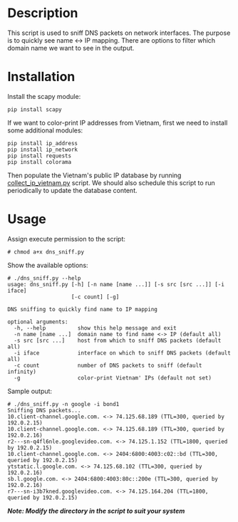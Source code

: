 # Description
This script is used to sniff DNS packets on network interfaces. The purpose is to quickly see name <-> IP mapping. There are options to filter which domain name we want to see in the output.

# Installation
Install the scapy module: 
```
pip install scapy
```

If we want to color-print IP addresses from Vietnam, first we need to install some additional modules:
```
pip install ip_address
pip install ip_network
pip install requests
pip install colorama
```
Then populate the Vietnam's public IP database by running [collect_ip_vietnam.py](https://github.com/hoangtnk/dns_sniff/blob/master/collect_ip_vietnam.py) script. We should also schedule this script to run periodically to update the database content.

# Usage
Assign execute permission to the script:
```
# chmod a+x dns_sniff.py
```

Show the available options:
```
# ./dns_sniff.py --help
usage: dns_sniff.py [-h] [-n name [name ...]] [-s src [src ...]] [-i iface]
                    [-c count] [-g]

DNS sniffing to quickly find name to IP mapping

optional arguments:
  -h, --help          show this help message and exit
  -n name [name ...]  domain name to find name <-> IP (default all)
  -s src [src ...]    host from which to sniff DNS packets (default all)
  -i iface            interface on which to sniff DNS packets (default all)
  -c count            number of DNS packets to sniff (default infinity)
  -g                  color-print Vietnam' IPs (default not set)
```

Sample output:
```
# ./dns_sniff.py -n google -i bond1
Sniffing DNS packets...
10.client-channel.google.com. <-> 74.125.68.189 (TTL=300, queried by 192.0.2.15)
10.client-channel.google.com. <-> 74.125.68.189 (TTL=300, queried by 192.0.2.16)
r2---sn-q4fl6nle.googlevideo.com. <-> 74.125.1.152 (TTL=1800, queried by 192.0.2.15)
10.client-channel.google.com. <-> 2404:6800:4003:c02::bd (TTL=300, queried by 192.0.2.15)
ytstatic.l.google.com. <-> 74.125.68.102 (TTL=300, queried by 192.0.2.16)
sb.l.google.com. <-> 2404:6800:4003:80c::200e (TTL=300, queried by 192.0.2.16)
r7---sn-i3b7kned.googlevideo.com. <-> 74.125.164.204 (TTL=1800, queried by 192.0.2.15)
```
_**Note: Modify the directory in the script to suit your system**_

